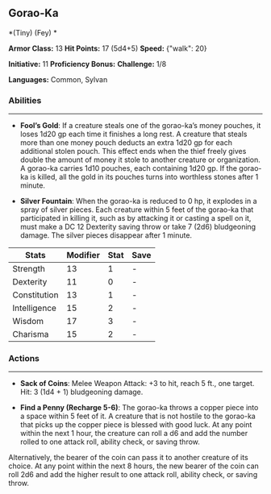 ## Gorao-Ka
*(Tiny) (Fey) *

**Armor Class:** 13
**Hit Points:** 17 (5d4+5)
**Speed:** {"walk": 20}

**Initiative:** 11
**Proficiency Bonus:**
**Challenge:** 1/8

**Languages:** Common, Sylvan

### Abilities
 --- 
- **Fool’s Gold**: If a creature steals one of the gorao-ka’s money pouches, it loses 1d20 gp each time it finishes a long rest. A creature that steals more than one money pouch deducts an extra 1d20 gp for each additional stolen pouch. This effect ends when the thief freely gives double the amount of money it stole to another creature or organization. A gorao-ka carries 1d10 pouches, each containing 1d20 gp. If the gorao-ka is killed, all the gold in its pouches turns into worthless stones after 1 minute.

- **Silver Fountain**: When the gorao-ka is reduced to 0 hp, it explodes in a spray of silver pieces. Each creature within 5 feet of the gorao-ka that participated in killing it, such as by attacking it or casting a spell on it, must make a DC 12 Dexterity saving throw or take 7 (2d6) bludgeoning damage. The silver pieces disappear after 1 minute.



| Stats | Modifier | Stat | Save
| ---- | ---- | ---- | ---- |
| Strength | 13 | 1 | - |
| Dexterity | 11 | 0 | - |
| Constitution | 13 | 1 | - |
| Intelligence | 15 | 2 | - |
| Wisdom | 17 | 3 | - |
| Charisma | 15 | 2 | - |

### Actions
 --- 
- **Sack of Coins**: Melee Weapon Attack: +3 to hit, reach 5 ft., one target. Hit: 3 (1d4 + 1) bludgeoning damage.

- **Find a Penny (Recharge 5-6)**: The gorao-ka throws a copper piece into a space within 5 feet of it. A creature that is not hostile to the gorao-ka that picks up the copper piece is blessed with good luck. At any point within the next 1 hour, the creature can roll a d6 and add the number rolled to one attack roll, ability check, or saving throw.

Alternatively, the bearer of the coin can pass it to another creature of its choice. At any point within the next 8 hours, the new bearer of the coin can roll 2d6 and add the higher result to one attack roll, ability check, or saving throw.


